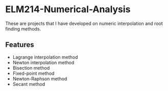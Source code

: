 # ELM214-Numerical-Analysis
These are projects that I have developed on numeric interpolation and root finding methods.

## Features
- Lagrange interpolation method
- Newton interpolation method
- Bisection method
- Fixed-point method
- Newton-Raphson method
- Secant method

